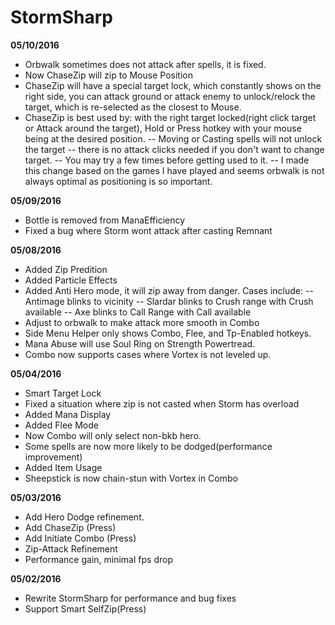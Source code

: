 # StormSharp

**05/10/2016**
- Orbwalk sometimes does not attack after spells, it is fixed.
- Now ChaseZip will zip to Mouse Position
- ChaseZip will have a special target lock, which constantly shows on the right side, you can attack ground or attack enemy to unlock/relock the target, which is re-selected as the closest to Mouse.
- ChaseZip is best used by: with the right target locked(right click target or Attack around the target), Hold or Press hotkey with your mouse being at the desired position. 
-- Moving or Casting spells will not unlock the target
-- there is no attack clicks needed if you don't want to change target.
-- You may try a few times before getting used to it.
-- I made this change based on the games I have played and seems orbwalk is not always optimal as positioning is so important. 

**05/09/2016**
- Bottle is removed from ManaEfficiency
- Fixed a bug where Storm wont attack after casting Remnant

**05/08/2016**
- Added Zip Predition
- Added Particle Effects
- Added Anti Hero mode, it will zip away from danger. Cases include:
-- Antimage blinks to vicinity
-- Slardar blinks to Crush range with Crush available
-- Axe blinks to Call Range with Call available
- Adjust to orbwalk to make attack more smooth in Combo
- Side Menu Helper only shows Combo, Flee, and Tp-Enabled hotkeys.
- Mana Abuse will use Soul Ring on Strength Powertread.
- Combo now supports cases where Vortex is not leveled up. 

**05/04/2016**
- Smart Target Lock
- Fixed a situation where zip is not casted when Storm has overload
- Added Mana Display
- Added Flee Mode
- Now Combo will only select non-bkb hero.
- Some spells are now more likely to be dodged(performance improvement)
- Added Item Usage
- Sheepstick is now chain-stun with Vortex in Combo

**05/03/2016**
- Add Hero Dodge refinement.
- Add ChaseZip (Press)
- Add Initiate Combo (Press)
- Zip-Attack Refinement
- Performance gain, minimal fps drop

**05/02/2016**
- Rewrite StormSharp for performance and bug fixes
- Support Smart SelfZip(Press) 






 